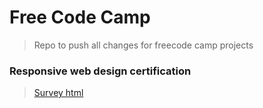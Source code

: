 # Free Code Camp
> Repo to push all changes for freecode camp projects

### Responsive web design certification

> [Survey html](https://moonblade.github.io/freeCodeCamp/survey/)
